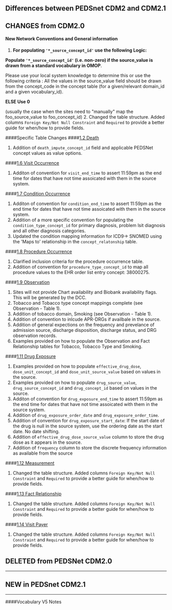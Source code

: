 ## Differences between PEDSnet CDM2 and CDM2.1

## CHANGES from CDM2.0

#### New Network Conventions and General information
1. **For populating `'*_source_concept_id'` use the following Logic:**

  **Populate `'*_source_concept_id'` (i.e. non-zero) if the source_value is drawn from a standard vocabulary in OMOP**.
       
Please use your local system knowledge to determine this or use the following criteria : All the values in the source_value field should be drawn from the concept_code in the concept table (for a given/relevant domain_id and a given vocabulary_id).
    
  **ELSE Use 0** 
      
 (usually the case when the sites need to "manually" map the foo_source_value to foo_concept_id)
2. Changed the table structure. Added columns `Foreign Key/Not Null Constraint` and `Required` to provide a better guide for when/how to provide fields.

####Specific Table Changes
####[1.2 Death](Pedsnet_CDM_ETL_Conventions.md#12-death-1)
1. Addition of `death_impute_concept_id` field and applicable PEDSNet concept values as value options.

####[1.6 Visit Occurrence ](Pedsnet_CDM_ETL_Conventions.md#16-visit_occurrence)
1. Additon of convention for `visit_end_time` to assert 11:59pm  as the end time for dates that have not time assoicated with them in the source system.

####[1.7 Condition Occurrence](Pedsnet_CDM_ETL_Conventions.md#17-condition_occurrence)
1. Additon of convention for `condition_end_time` to assert 11:59pm  as the end time for dates that have not time assoicated with them in the source system.
2. Addition of a more specific convention for populating the `condition_type_concept_id` for primary diagnosis, problem lsit diagnosis and all other diagnosis categories.
3. Updated the condition mapping information for ICD9-> SNOMED using the 'Maps to' relationship in the `concept_relatonship` table.

####[1.8 Procedure Occurrence](Pedsnet_CDM_ETL_Conventions.md#18-procedure_occurrence)
1. Clarified inclusion criteria for the procedure occurrence table.
2. Addition of convention for `procedure_type_concept_id` to map all procedure values to the EHR order list entry concept: 38000275.

####[1.9 Observation](Pedsnet_CDM_ETL_Conventions.md#19-observation-1)
1. Sites will not provide Chart availability and Biobank availability flags. This will be generated by the DCC.
2. Tobacco and Tobacco type concept mappings complete (see Observation - Table 1). 
3. Addition of tobacco domain, Smoking (see Observation - Table 1).
4. Addition of convention to inlcude APR-DRGs if availbale in the source.
5. Addition of general expections on the frequency and prevelance of admission source, discharge disposition, discharge status, and DRG observation records.
6. Examples provided on how to populate the Observation and Fact Relationship tables for Tobacco, Tobacco Type and Smoking.


####[1.11 Drug Exposure](Pedsnet_CDM_ETL_Conventions.md#111-drug-exposure-1)
1. Examples provided on how to populate `effective_drug_dose`, `dose_unit_concept_id` and `dose_unit_source_value` based on values in the source.
2. Examples provided on how to populate `drug_source_value`, `drug_source_concept_id` and `drug_concept_id` based on values in the source.
3. Additon of convention for `drug_exposure_end_time` to assert 11:59pm  as the end time for dates that have not time assoicated with them in the source system.
4. Addition of `drug_exposure_order_date` and `drug_exposure_order_time`.
5. Addition of convention for `drug_exposure_start_date`: If the start date of the drug is null in the source system, use the ordering date as the start date. No date shifting.
6. Addition of `effective_drug_dose_source_value` column to store the drug dose as it appears in the source.
7. Addition of `frequency` column to store the discrete frequency information as available from the source

####[1.12 Measurement](Pedsnet_CDM_ETL_Conventions.md#112-measurement-1)
1. Changed the table structure. Added columns `Foreign Key/Not Null Constraint` and `Required` to provide a better guide for when/how to provide fields.

####[1.13 Fact Relationship](Pedsnet_CDM_ETL_Conventions.md#113-fact-relationship-1)
1. Changed the table structure. Added columns `Foreign Key/Not Null Constraint` and `Required` to provide a better guide for when/how to provide fields.

####[1.14 Visit Payer](Pedsnet_CDM_ETL_Conventions.md#114-visit_payer)
1. Changed the table structure. Added columns `Foreign Key/Not Null Constraint` and `Required` to provide a better guide for when/how to provide fields.

## DELETED from PEDSNet CDM2.0

***
## NEW in PEDSnet CDM2.1


***
####Vocabulary V5 Notes

